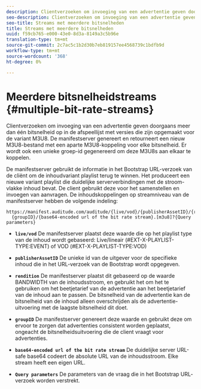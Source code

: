 ```yaml
---
description: Clientverzoeken om invoeging van een advertentie geven doorgaans meer dan één bitsnelheid op in de afspeellijst met versies die zijn opgemaakt voor de variant M3U8. De manifestserver genereert en retourneert een nieuw M3U8-bestand met een aparte M3U8-koppeling voor elke bitsnelheid. Er wordt ook een unieke groep-id gegenereerd om deze M3U8s aan elkaar te koppelen.
seo-description: Clientverzoeken om invoeging van een advertentie geven doorgaans meer dan één bitsnelheid op in de afspeellijst met versies die zijn opgemaakt voor de variant M3U8. De manifestserver genereert en retourneert een nieuw M3U8-bestand met een aparte M3U8-koppeling voor elke bitsnelheid. Er wordt ook een unieke groep-id gegenereerd om deze M3U8s aan elkaar te koppelen.
seo-title: Streams met meerdere bitsnelheden
title: Streams met meerdere bitsnelheden
uuid: f59cb765-e000-43e0-8d3a-8149a3c5b96e
translation-type: tm+mt
source-git-commit: 2c7ac5c1b2d30b7eb819157ee4568739c1bdfb9d
workflow-type: tm+mt
source-wordcount: '368'
ht-degree: 0%

---
```



# Meerdere bitsnelheidstreams {#multiple-bit-rate-streams}

Clientverzoeken om invoeging van een advertentie geven doorgaans meer dan één bitsnelheid op in de afspeellijst met versies die zijn opgemaakt voor de variant M3U8. De manifestserver genereert en retourneert een nieuw M3U8-bestand met een aparte M3U8-koppeling voor elke bitsnelheid. Er wordt ook een unieke groep-id gegenereerd om deze M3U8s aan elkaar te koppelen.

De manifestserver gebruikt de informatie in het Bootstrap URL-verzoek van de cliënt om de inhoudvariant playlist terug te winnen. Het produceert een nieuwe variant playlist die duidelijke serververbindingen met de stroom-vlakke inhoud bevat. De client gebruikt deze voor het samenstellen en invoegen van aanvragen. De inhoudskoppelingen op streamniveau van de manifestserver hebben de volgende indeling:

```
https://manifest.auditude.com/auditude/{live/vod}/{publisherAssetID}/{rendition}/
  {groupID}/{base64-encoded url of the bit rate stream}.[m3u8]?{Query parameters}
```

* **`live/vod`** De manifestserver plaatst deze waarde die op het playlist type van de inhoud wordt gebaseerd: Live/lineair (#EXT-X-PLAYLIST-TYPE:EVENT) of VOD (#EXT-X-PLAYLIST-TYPE:VOD)

* **`publisherAssetID`** De unieke id van de uitgever voor de specifieke inhoud die in het URL-verzoek van de Bootstrap wordt opgegeven.

* **`rendition`** De manifestserver plaatst dit gebaseerd op de waarde BANDWIDTH van de inhoudsstroom, en gebruikt het om het te gebruiken om het beetjetarief van de advertentie aan het beetjetarief van de inhoud aan te passen. De bitsnelheid van de advertentie kan de bitsnelheid van de inhoud alleen overschrijden als de advertentie-uitvoering met de laagste bitsnelheid dit doet.

* **`groupID`** De manifestserver genereert deze waarde en gebruikt deze om ervoor te zorgen dat advertenties consistent worden geplaatst, ongeacht de bitsnelheidsuitvoering die de client vraagt voor advertenties.

* **`base64-encoded url of the bit rate stream`** De duidelijke server URL-safe base64 codeert de absolute URL van de inhoudsstroom. Elke stream heeft een eigen URL.

* **`Query parameters`** De parameters van de vraag die in het Bootstrap URL- verzoek worden verstrekt.

